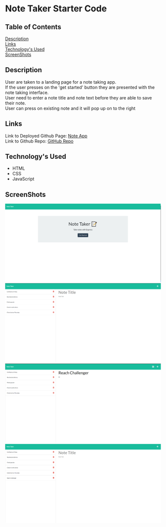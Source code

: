 # Note Taker Starter Code

## Table of Contents
[Description](#description)</br>
[Links](#links)</br>
[Technology's Used](#technologys-used)</br>
[ScreenShots](#screenshots)

## Description
User are taken to a landing page for a note taking app.</br>
If the user presses on the 'get started' button they are presented with the note taking interface.</br>
User need to enter a note title and note text before they are able to save their note.</br>
User can press on existing note and it will pop up on to the right

## Links
Link to Deployed Github Page: <a href="https://alexurielcontreras.github.io/note-app/">Note App</a><br>
Link to Github Repo: <a href="https://github.com/AlexUrielContreras/note-app">GitHub Repo</a>

## Technology's Used
<ul>
    <li>HTML</li>
    <li>CSS</li>
    <li>JavaScript</li>
</ul>

## ScreenShots
![noteApp](./img/Landing.png "Optional Title")<br>
![noteApp](./img/noteLanding.png "Optional Title")<br>
![noteApp](./img/note.png "Optional Title")<br>
![noteApp](./img/endnote.png "Optional Title")<br>